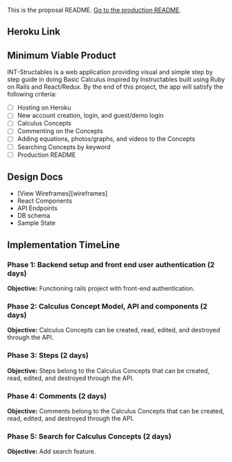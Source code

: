 This is the proposal README. [Go to the production README](https://github.com/idannyou/int_structables).

## Heroku Link

## Minimum Viable Product

  INT-Structables is a web application providing visual and simple step by step guide in doing Basic Calculus inspired by Instructables built using Ruby on Rails and React/Redux. By the end of this project, the app will satisfy the following criteria:

  - [ ] Hosting on Heroku
  - [ ] New account creation, login, and guest/demo login
  - [ ] Calculus Concepts
  - [ ] Commenting on the Concepts
  - [ ] Adding equations, photos/graphs, and videos to the Concepts
  - [ ] Searching Concepts by keyword
  - [ ] Production README

## Design Docs
* [View Wireframes][wireframes]
* React Components
* API Endpoints
* DB schema
* Sample State

## Implementation TimeLine

### Phase 1: Backend setup and front end user authentication (2 days)

**Objective:** Functioning rails project with front-end authentication.

### Phase 2: Calculus Concept Model, API and components (2 days)

**Objective:** Calculus Concepts can be created, read, edited, and destroyed through the API.

### Phase 3: Steps (2 days)

**Objective:** Steps belong to the Calculus Concepts that can be created, read, edited, and destroyed through the API.

### Phase 4: Comments (2 days)

**Objective:** Comments belong to the Calculus Concepts that can be created, read, edited, and destroyed through the API.

### Phase 5: Search for Calculus Concepts (2 days)

**Objective:** Add search feature.
